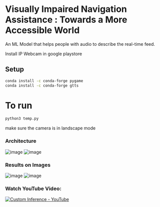 # Visually Impaired Navigation Assistance : Towards a More Accessible World
An ML Model that helps people with audio to describe the real-time feed.

Install IP Webcam in google playstore

## Setup
```sh
conda install -c conda-forge pygame
conda install -c conda-forge gtts
```


# To run
```sh
python3 temp.py
```
make sure the camera is in landscape mode

### Architecture
![image](https://github.com/saiteja12-g/Helping-Blind-People/assets/78465749/64b157b7-1869-43f6-8fd8-8ba823af8d42)
![image](https://github.com/saiteja12-g/Helping-Blind-People/assets/78465749/76af9431-5a6b-4973-a1b3-488e60390d4e)

### Results on Images
![image](https://github.com/saiteja12-g/Helping-Blind-People/assets/78465749/9ccf6b44-44db-4537-9dfb-40ecdd58b322)
![image](https://github.com/saiteja12-g/Helping-Blind-People/assets/78465749/1463a126-c37e-41c9-9997-8b9cd3d54c73)

### Watch YouTube Video:
[![Custom Inference - YouTube](https://img.youtube.com/vi/n3DaaLMespQ/0.jpg)](https://www.youtube.com/watch?v=n3DaaLMespQ)

